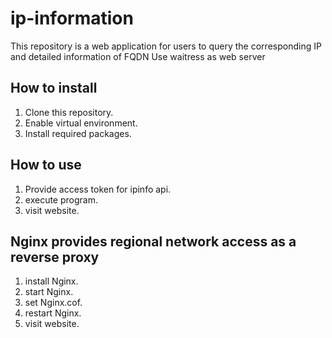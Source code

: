 # ip-information

This repository is a web application for users to query the corresponding IP and detailed information of FQDN
Use waitress as web server

## How to install

1. Clone this repository.
2. Enable virtual environment.
3. Install required packages.

## How to use

1. Provide access token for ipinfo api.
2. execute program.
3. visit website.

## Nginx provides regional network access as a reverse proxy
1. install Nginx.
2. start Nginx.
3. set Nginx.cof.
4. restart Nginx.
5. visit website.
